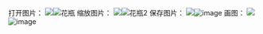 打开图片：
![](huaping.png)![花瓶](https://user-images.githubusercontent.com/82360005/115325741-c1126b00-a1be-11eb-97b2-ec48616b62b9.png)
缩放图片：
![](huaping2.png)![花瓶2](https://user-images.githubusercontent.com/82360005/115325765-cb346980-a1be-11eb-9ca3-71e69f547a5d.png)
保存图片：
![](s.png)![image](https://user-images.githubusercontent.com/82360005/115327373-69293380-a1c1-11eb-83d7-87549fa70bcd.png)
画图：
![](huatu.png)![image](https://user-images.githubusercontent.com/82360005/115332445-67b03900-a1ca-11eb-905c-2cb344cc4bf2.png)
